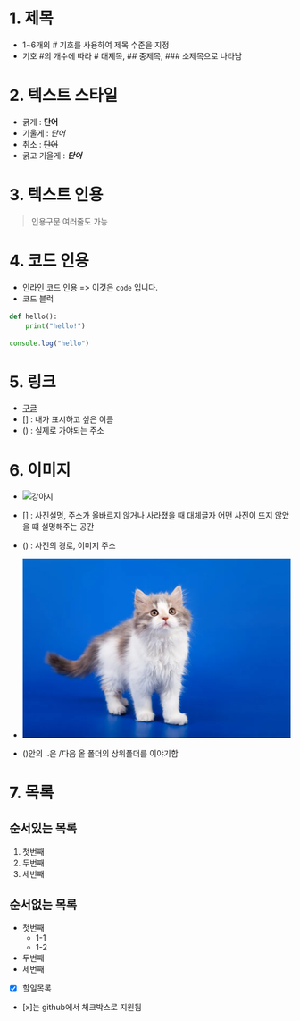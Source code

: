 # 1. 제목
- 1~6개의 # 기호를 사용하여 제목 수준을 지정
- 기호 #의 개수에 따라 # 대제목, ## 중제목, ### 소제목으로 나타남

# 2. 텍스트 스타일
- 굵게 : **단어**
- 기울게 : *단어*
- 취소 : ~~단어~~
- 굵고 기울게 : ***단어***

# 3. 텍스트 인용
> 인용구문
> 여러줄도 가능

# 4. 코드 인용
- 인라인 코드 인용 => 이것은 `code` 입니다.
- 코드 블럭
```python
def hello():
    print("hello!")
```

```javascript
console.log("hello")
```

# 5. 링크
- [구글](https://google.com)
- [] : 내가 표시하고 싶은 이름
- () : 실제로 가야되는 주소

# 6. 이미지
- ![강아지](https://image.utoimage.com/preview/cp872722/2022/12/202212008462_500.jpg)
- [] : 사진설명, 주소가 올바르지 않거나 사라졌을 때 대체글자 어떤 사진이 뜨지 않았을 떄 설명해주는 공간
- () : 사진의 경로, 이미지 주소

- ![고양이](../assets/cat.jpg)
- ()안의 ..은 /다음 올 폴더의 상위폴더를 이야기함

# 7. 목록

## 순서있는 목록
1. 첫번째
2. 두번째
3. 세번째

## 순서없는 목록
- 첫번째
    - 1-1
    - 1-2
- 두번째
- 세번째

- [x] 할일목록
- [x]는 github에서 체크박스로 지원됨
